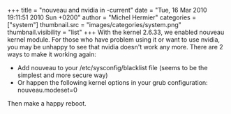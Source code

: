 +++
title = "nouveau and nvidia in -current"
date = "Tue, 16 Mar 2010 19:11:51 2010 Sun +0200"
author = "Michel Hermier"
categories = ["system"]
thumbnail.src = "images/categories/system.png"
thumbnail.visibility = "list"
+++
With the kernel 2.6.33, we enabled nouveau kernel module. For those who have problem using it or want to use nvidia, you may be unhappy to see that nvidia doesn't work any more.
 There are 2 ways to make it working again:
 * Add nouveau to your /etc/sysconfig/blacklist file (seems to be the simplest and more secure way)
* Or happen the following kernel options in your grub configuration: nouveau.modeset=0


 Then make a happy reboot.